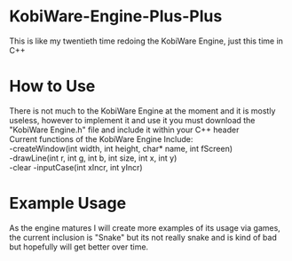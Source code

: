 # KobiWare-Engine-Plus-Plus
This is like my twentieth time redoing the KobiWare Engine, just this time in C++  
# How to Use  
There is not much to the KobiWare Engine at the moment and it is mostly useless, however to implement it and use it you must download the "KobiWare Engine.h" file and include it within your C++ header  
Current functions of the KobiWare Engine Include:  
  -createWindow(int width, int height, char* name, int fScreen)  
  -drawLine(int r, int g, int b, int size, int x, int y)  
  -clear
  -inputCase(int xIncr, int yIncr)
   
# Example Usage  
As the engine matures I will create more examples of its usage via games, the current inclusion is "Snake" but its not really snake and is kind of bad but hopefully will get better over time.  
